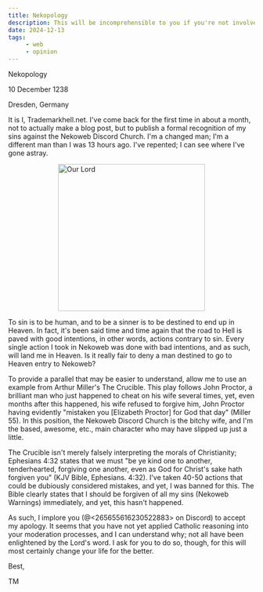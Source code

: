 ```yaml
---
title: Nekopology
description: This will be incomprehensible to you if you're not involved in the Nekoweb Discord shiposting division, and quite frankly, that's for the best. 
date: 2024-12-13
tags: 
     - web
     - opinion
---
```


Nekopology

10 December 1238

Dresden, Germany

It is I, Trademarkhell.net. I've come back for the first time in about a month, not to actually make a blog post, but to publish a formal recognition of my sins against the Nekoweb Discord Church. I'm a changed man; I'm a different man than I was 13 hours ago. I've repented; I can see where I've gone astray.

<img src="/img/allah.webp" alt=" Our Lord" height="300px"  style="display: block; margin: 0 auto"/> 

To sin is to be human, and to be a sinner is to be destined to end up in Heaven. In fact, it's been said time and time again that the road to Hell is paved with good intentions, in other words, actions contrary to sin. Every single action I took in Nekoweb was done with bad intentions, and as such, will land me in Heaven. Is it really fair to deny a man destined to go to Heaven entry to Nekoweb?

To provide a parallel that may be easier to understand, allow me to use an example from Arthur Miller's The Crucible. This play follows John Proctor, a brilliant man who just happened to cheat on his wife several times, yet, even months after this happened, his wife refused to forgive him, John Proctor having evidently "mistaken you [Elizabeth Proctor] for God that day" (Miller 55). In this position, the Nekoweb Discord Church is the bitchy wife, and I'm the based, awesome, etc., main character who may have slipped up just a little.

The Crucible isn't merely falsely interpreting the morals of Christianity; Ephesians 4:32 states that we must "be ye kind one to another, tenderhearted, forgiving one another, even as God for Christ's sake hath forgiven you" (KJV Bible, Ephesians. 4:32). I've taken 40-50 actions that could be dubiously considered mistakes, and yet, I was banned for this. The Bible clearly states that I should be forgiven of all my sins (Nekoweb Warnings) immediately, and yet, this hasn't happened.

As such, I implore you (@<265655616230522883> on Discord) to accept my apology. It seems that you have not yet applied Catholic reasoning into your moderation processes, and I can understand why; not all have been enlightened by the Lord's word. I ask for you to do so, though, for this will most certainly change your life for the better.

Best,

TM


